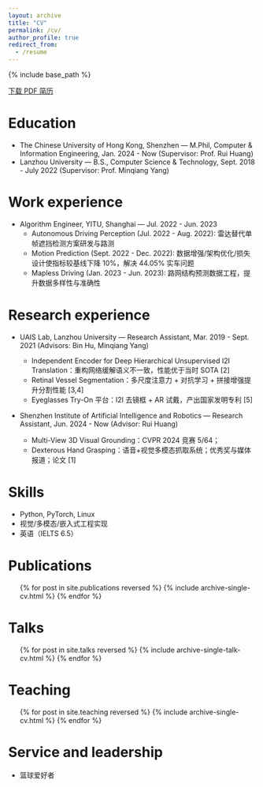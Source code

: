 ```yaml
---
layout: archive
title: "CV"
permalink: /cv/
author_profile: true
redirect_from:
  - /resume
---
```


{% include base_path %}

<p>
<a class="btn btn--primary" href="/assets/Kye_s_Resume.pdf" target="_blank">下载 PDF 简历</a>
</p>

Education
======
* The Chinese University of Hong Kong, Shenzhen — M.Phil, Computer & Information Engineering, Jan. 2024 - Now (Supervisor: Prof. Rui Huang)
* Lanzhou University — B.S., Computer Science & Technology, Sept. 2018 - July 2022 (Supervisor: Prof. Minqiang Yang)

Work experience
======
* Algorithm Engineer, YITU, Shanghai — Jul. 2022 - Jun. 2023
  * Autonomous Driving Perception (Jul. 2022 - Aug. 2022): 雷达替代单帧遮挡检测方案研发与路测
  * Motion Prediction (Sept. 2022 - Dec. 2022): 数据增强/架构优化/损失设计使指标较基线下降 10%，解决 44.05% 实车问题
  * Mapless Driving (Jan. 2023 - Jun. 2023): 路网结构预测数据工程，提升数据多样性与准确性

Research experience
======
* UAIS Lab, Lanzhou University — Research Assistant, Mar. 2019 - Sept. 2021 (Advisors: Bin Hu, Minqiang Yang)
  * Independent Encoder for Deep Hierarchical Unsupervised I2I Translation：重构网络缓解语义不一致，性能优于当时 SOTA [2]
  * Retinal Vessel Segmentation：多尺度注意力 + 对抗学习 + 拼接增强提升分割性能 [3,4]
  * Eyeglasses Try-On 平台：I2I 去镜框 + AR 试戴，产出国家发明专利 [5]

* Shenzhen Institute of Artificial Intelligence and Robotics — Research Assistant, Jun. 2024 - Now (Advisor: Rui Huang)
  * Multi-View 3D Visual Grounding：CVPR 2024 竞赛 5/64；
  * Dexterous Hand Grasping：语音+视觉多模态抓取系统；优秀奖与媒体报道；论文 [1]
  
Skills
======
* Python, PyTorch, Linux
* 视觉/多模态/嵌入式工程实现
* 英语（IELTS 6.5）

Publications
======
  <ul>{% for post in site.publications reversed %}
    {% include archive-single-cv.html %}
  {% endfor %}</ul>
  
Talks
======
  <ul>{% for post in site.talks reversed %}
    {% include archive-single-talk-cv.html  %}
  {% endfor %}</ul>
  
Teaching
======
  <ul>{% for post in site.teaching reversed %}
    {% include archive-single-cv.html %}
  {% endfor %}</ul>
  
Service and leadership
======
* 篮球爱好者
